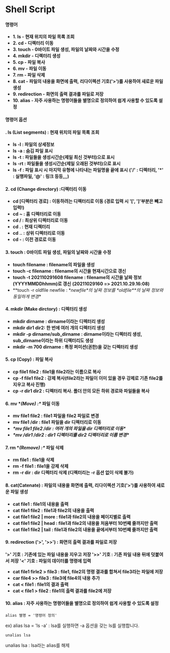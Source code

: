 # Shell Script



#### 명령어

- **1. ls - 현재 위치의 파일 목록 조회**
- **2. cd - 디렉터리 이동**
- **3. touch - 0바이트 파일 생성, 파일의 날짜와 시간을 수정**
- **4. mkdir - 디렉터리 생성**
- **5. cp - 파일 복사**
- **6. mv - 파일 이동**
- **7. rm - 파일 삭제**
- **8. cat - 파일의 내용을 화면에 출력, 리다이렉션 기호('>')를 사용하여 새로운 파일 생성**
- **9. redirection - 화면의 출력 결과를 파일로 저장**
- **10. alias - 자주 사용하는 명령어들을 별명으로 정의하여 쉽게 사용할 수 있도록 설정**



#### 명령어 옵션

#### **. ls (List segments) : 현재 위치의 파일 목록 조회**

- **ls -l : 파일의 상세정보**
- **ls -a : 숨김 파일 표시**
- **ls -t : 파일들을 생성시간순(제일 최신 것부터)으로 표시**
- **ls -rt : 파일들을 생성시간순(제일 오래된 것부터)으로 표시**
- **ls -f : 파일 표시 시 마지막 유형에 나타내는 파일명을 끝에 표시**
  **('/' : 디렉터리, '\*' : 실행파일, '@' : 링크 등등,,,)**

 

#### **2. cd (Change directory) :디렉터리 이동**

- **cd [디렉터리 경로] : 이동하려는 디렉터리로 이동 (경로 입력 시 '[', ']'부분은 빼고 입력!)**
- **cd ~ : 홈 디렉터리로 이동**
- **cd / : 최상위 디렉터리로 이동**
- **cd . : 현재 디렉터리** 
- **cd .. : 상위 디렉터리로 이동**
- **cd - : 이전 경로로 이동**

 

#### **3. touch : 0바이트 파일 생성, 파일의 날짜와 시간을 수정**

- **touch filename : filename의 파일을 생성**
- **touch -c filename : filename의 시간을 현재시간으로 갱신**
- **touch -t 202110291608 filename : filename의 시간을 날짜 정보(YYYYMMDDhhmm)로 갱신**
  **(20211029160 => 2021.10.29.16:08)**
- **touch -r oldfile newfile : \**newfile\**의 날짜 정보를 \**oldfile\**\**의 날짜 정보와 동일하게 변경\****

 

#### **4. mkdir (Make dirctory) : 디렉터리 생성**

- **mkdir dirname : dirname이라는 디렉터리 생성**
- **mkdir dir1 dir2: 한 번에 여러 개의 디렉터리 생성**
- **mkdir -p dirname/sub_dirname : dirname이라는 디렉터리 생성, sub_dirname이라는 하위 디렉터리도 생성**
- **mkdir -m 700 dirname : 특정 퍼미션(권한)을 갖는 디렉터리 생성**

#### **5. cp (Copy) : 파일 복사**

- **cp file1 file2 : file1을 file2라는 이름으로 복사**
- **cp -f file1 file2 : 강제 복사(file2라는 파일이 이미 있을 경우 강제로 기존 file2를 지우고 복사 진행)**
- **cp -r dir1 dir2 : 디렉터리 복사. 폴더 안의 모든 하위 경로와 파일들을 복사**

 

#### **6. mv \**(Move) :\** 파일 이동**

- **mv file1 file2 : file1 파일을 file2 파일로 변경**
- **mv file1 /dir : file1 파일을 dir 디렉터리로 이동**
- ***\*mv file1 file2 /dir : 여러 개의 파일을 dir 디렉터리로 이동\****
- ***\*mv /dir1 /dir2 : dir1 디렉터리를 dir2 디렉터리로 이름 변경\****

 

#### **7. rm \**(Remove) :\** 파일 삭제**

- **rm file1 : file1을 삭제**
- **rm -f file1 : file1을 강제 삭제**
- **rm -r dir : dir 디렉터리 삭제 (디렉터리는 -r 옵션 없이 삭제 불가)**

 

#### **8. cat(Catenate) : 파일의 내용을 화면에 출력, 리다이렉션 기호('>')를 사용하여 새로운 파일 생성**

- **cat file1 : file1의 내용을 출력**
- **cat file1 file2 : file1과 file2의 내용을 출력**
- **cat file1 file2 | more : file1과 file2의 내용을 페이지별로 출력**
- **cat file1 file2 | head : file1과 file2의 내용을 처음부터 10번째 줄까지만 출력**
- **cat file1 file2 | tail : file1과 file2의 내용을 끝에서부터 10번째 줄까지만 출력**

 

#### **9. redirection ('>', '>>') : 화면의 출력 결과를 파일로 저장**

**'>' 기호 : 기존에 있는 파일 내용을 지우고 저장
'>>' 기호 : 기존 파일 내용 뒤에 덧붙여서 저장
'<' 기호 : 파일의 데이터를 명령에 입력**

- **cat file1 firle2 > file3 : file1, file2의 명령 결과를 합쳐서 file3라는 파일에 저장**
- **car file4 >> file3 : file3에 file4의 내용 추가**
- **cat < file1 : file1의 결과 출력**
- **cat < file1 > file2 : file1의 출력 결과를 file2에 저장**

 

#### **10. alias : 자주 사용하는 명령어들을 별명으로 정의하여 쉽게 사용할 수 있도록 설정**

```
alias 별명 = '명령어 정의'
```

ex) alias lsa = 'ls -a' : lsa를 실행하면 -a 옵션을 갖는 ls를 실행합니다.

```
unalias lsa
```

unalias lsa : lsa라는 alias를 해제

 
